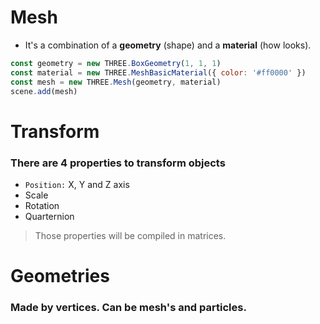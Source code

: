 # Mesh

- It's a combination of a **geometry** (shape) and a **material** (how looks).

```js
const geometry = new THREE.BoxGeometry(1, 1, 1)
const material = new THREE.MeshBasicMaterial({ color: '#ff0000' })
const mesh = new THREE.Mesh(geometry, material)
scene.add(mesh)
```

# Transform

### There are 4 properties to transform objects
- `Position:` X, Y and Z axis
- Scale
- Rotation
- Quarternion

> Those properties will be compiled in matrices.

# Geometries

### Made by vertices. Can be mesh's and particles.